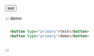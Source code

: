 <div class="demo-block">
  <button>test</button>
</div>

::: demo
```html

  <button type="primary">test</button>
  <button type="primary">demo</button>
  
```
:::